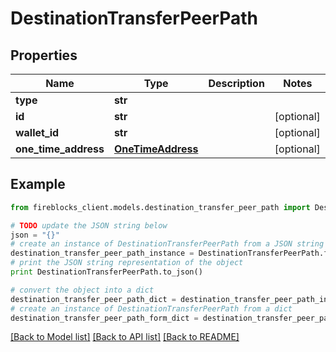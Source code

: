 # DestinationTransferPeerPath


## Properties
Name | Type | Description | Notes
------------ | ------------- | ------------- | -------------
**type** | **str** |  | 
**id** | **str** |  | [optional] 
**wallet_id** | **str** |  | [optional] 
**one_time_address** | [**OneTimeAddress**](OneTimeAddress.md) |  | [optional] 

## Example

```python
from fireblocks_client.models.destination_transfer_peer_path import DestinationTransferPeerPath

# TODO update the JSON string below
json = "{}"
# create an instance of DestinationTransferPeerPath from a JSON string
destination_transfer_peer_path_instance = DestinationTransferPeerPath.from_json(json)
# print the JSON string representation of the object
print DestinationTransferPeerPath.to_json()

# convert the object into a dict
destination_transfer_peer_path_dict = destination_transfer_peer_path_instance.to_dict()
# create an instance of DestinationTransferPeerPath from a dict
destination_transfer_peer_path_form_dict = destination_transfer_peer_path.from_dict(destination_transfer_peer_path_dict)
```
[[Back to Model list]](../README.md#documentation-for-models) [[Back to API list]](../README.md#documentation-for-api-endpoints) [[Back to README]](../README.md)


